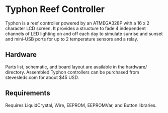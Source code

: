 Typhon Reef Controller
======================
Typhon is a reef controller powered by an ATMEGA328P with a 16 x 2 character LCD screen.
It provides a structure to fade 4 independent channels of LED lighting on and off each day to
simulate sunrise and sunset and mini-USB ports for up to 2 temperature sensors and a relay.

Hardware
--------
Parts list, schematic, and board layout are available in the hardware/ directory.
Assembled Typhon controllers can be purchased from stevesleds.com for about $45 USD.

Requirements
------------
Requires LiquidCrystal, Wire, EEPROM, EEPROMVar, and Button libraries.
